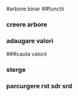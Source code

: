 #arbore binar
##functii
### creere arbore
### adaugare valori
###cauta valorii
### sterge
### parcurgere rst sdr srd
